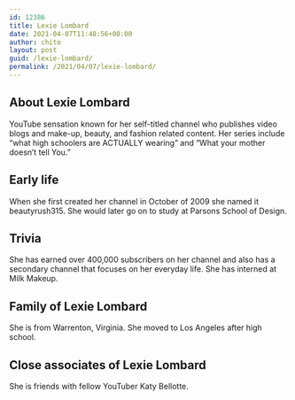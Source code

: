 ```yaml
---
id: 12386
title: Lexie Lombard
date: 2021-04-07T11:48:56+00:00
author: chito
layout: post
guid: /lexie-lombard/
permalink: /2021/04/07/lexie-lombard/
---
```

<!--Content-->



## About Lexie Lombard


  YouTube sensation known for her self-titled channel who publishes video blogs and make-up, beauty, and fashion related content. Her series include &#8220;what high schoolers are ACTUALLY wearing&#8221; and &#8220;What your mother doesn&#8217;t tell You.&#8221;

      
      
      
## Early life


  When she first created her channel in October of 2009 she named it beautyrush315. She would later go on to study at Parsons School of Design.

      
      
      
## Trivia


  She has earned over 400,000 subscribers on her channel and also has a secondary channel that focuses on her everyday life. She has interned at Milk Makeup.

      
      
      
## Family of Lexie Lombard


  She is from Warrenton, Virginia. She moved to Los Angeles after high school.

      
      
      
## Close associates of Lexie Lombard


  She is friends with fellow YouTuber Katy Bellotte.


